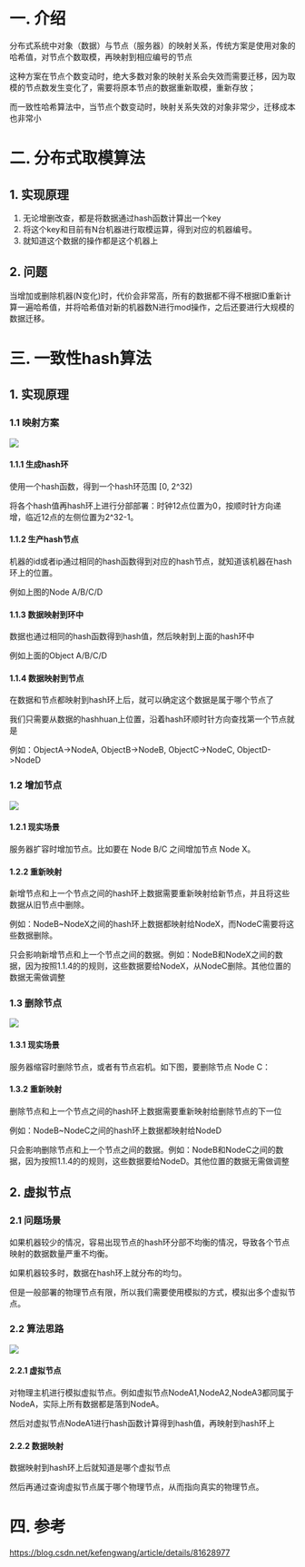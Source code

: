 # 一. 介绍

分布式系统中对象（数据）与节点（服务器）的映射关系，传统方案是使用对象的哈希值，对节点个数取模，再映射到相应编号的节点

这种方案在节点个数变动时，绝大多数对象的映射关系会失效而需要迁移，因为取模的节点数发生变化了，需要将原本节点的数据重新取模，重新存放；

而一致性哈希算法中，当节点个数变动时，映射关系失效的对象非常少，迁移成本也非常小

# 二. 分布式取模算法

## 1. 实现原理

1. 无论增删改查，都是将数据通过hash函数计算出一个key
2. 将这个key和目前有N台机器进行取模运算，得到对应的机器编号。
3. 就知道这个数据的操作都是这个机器上

## 2. 问题

当增加或删除机器(N变化)时，代价会非常高，所有的数据都不得不根据ID重新计算一遍哈希值，并将哈希值对新的机器数N进行mod操作，之后还要进行大规模的数据迁移。

# 三. 一致性hash算法

## 1. 实现原理

### 1.1 映射方案

![](/分布式/images/一致性hash算法.jpg)

#### 1.1.1 生成hash环

使用一个hash函数，得到一个hash环范围 [0, 2^32)

将各个hash值再hash环上进行分部部署：时钟12点位置为0，按顺时针方向递增，临近12点的左侧位置为2^32-1。

#### 1.1.2 生产hash节点

机器的id或者ip通过相同的hash函数得到对应的hash节点，就知道该机器在hash环上的位置。

例如上图的Node A/B/C/D

#### 1.1.3 数据映射到环中

数据也通过相同的hash函数得到hash值，然后映射到上面的hash环中

例如上面的Object A/B/C/D

#### 1.1.4 数据映射到节点

在数据和节点都映射到hash环上后，就可以确定这个数据是属于哪个节点了

我们只需要从数据的hashhuan上位置，沿着hash环顺时针方向查找第一个节点就是

例如：ObjectA->NodeA, ObjectB->NodeB, ObjectC->NodeC, ObjectD->NodeD

### 1.2 增加节点

![](/分布式/images/一致性hash增加节点.jpg)

#### 1.2.1 现实场景

服务器扩容时增加节点。比如要在 Node B/C 之间增加节点 Node X。

#### 1.2.2 重新映射

新增节点和上一个节点之间的hash环上数据需要重新映射给新节点，并且将这些数据从旧节点中删除。

例如：NodeB~NodeX之间的hash环上数据都映射给NodeX，而NodeC需要将这些数据删除。

只会影响新增节点和上一个节点之间的数据。例如：NodeB和NodeX之间的数据，因为按照1.1.4的的规则，这些数据要给NodeX，从NodeC删除。其他位置的数据无需做调整

### 1.3 删除节点

![](/分布式/images/一致性hash删除节点.jpg)

#### 1.3.1 现实场景

服务器缩容时删除节点，或者有节点宕机。如下图，要删除节点 Node C：

#### 1.3.2 重新映射

删除节点和上一个节点之间的hash环上数据需要重新映射给删除节点的下一位

例如：NodeB~NodeC之间的hash环上数据都映射给NodeD

只会影响删除节点和上一个节点之间的数据。例如：NodeB和NodeC之间的数据，因为按照1.1.4的的规则，这些数据要给NodeD。其他位置的数据无需做调整

## 2. 虚拟节点

### 2.1 问题场景

如果机器较少的情况，容易出现节点的hash环分部不均衡的情况，导致各个节点映射的数据数量严重不均衡。

如果机器较多时，数据在hash环上就分布的均匀。

但是一般部署的物理节点有限，所以我们需要使用模拟的方式，模拟出多个虚拟节点。

### 2.2 算法思路

![](/分布式/images/一致性hash虚拟节点.jpg)

#### 2.2.1 虚拟节点

对物理主机进行模拟虚拟节点。例如虚拟节点NodeA1,NodeA2,NodeA3都同属于NodeA，实际上所有数据都是落到NodeA。

然后对虚拟节点NodeA1进行hash函数计算得到hash值，再映射到hash环上

#### 2.2.2 数据映射

数据映射到hash环上后就知道是哪个虚拟节点

然后再通过查询虚拟节点属于哪个物理节点，从而指向真实的物理节点。

# 四. 参考

https://blog.csdn.net/kefengwang/article/details/81628977